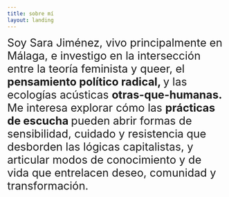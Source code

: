 ```yaml
---
title: sobre mí
layout: landing
---
```


<div class="book-hero text-left">

<span style="font-size:1.8em;">
Soy Sara Jiménez, vivo principalmente en Málaga, e investigo en la intersección entre la teoría feminista y queer, el </span> <span style="font-size:1.8em;font-weight:bold">pensamiento político radical, </span> <span style="font-size:1.8em;"> y las ecologías acústicas </span> <span style="font-size:1.8em;font-weight:bold">otras-que-humanas. 
</span>

<br>

<span style="font-size:1.8em;">
Me interesa explorar cómo las </span> <span style="font-size:1.8em;font-weight:bold">prácticas de escucha  </span> <span style="font-size:1.8em">pueden abrir formas de sensibilidad, cuidado y resistencia que desborden las lógicas capitalistas, y articular modos de conocimiento y de vida que entrelacen deseo, comunidad y transformación.
</span>

<div>